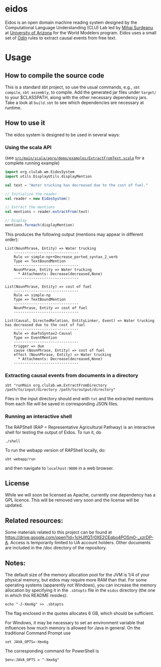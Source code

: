 # eidos

Eidos is an open domain machine reading system designed by the Computational Language Understanding (CLU) Lab led by [Mihai Surdeanu](http://surdeanu.info/mihai/) at [University of Arizona](http://www.arizona.edu) for the World Modelers program.  Eidos uses a small set of [Odin](https://github.com/clulab/processors) rules to extract causal events from free text.

# Usage

## How to compile the source code

This is a standard sbt project, so use the usual commands, e.g., `sbt compile`, `sbt assembly`, to compile.
Add the generated jar files under `target/` to your $CLASSPATH, along with the other necessary dependency jars. Take a look at `build.sbt` to see which dependencies are necessary at runtime.

## How to use it

The eidos system is designed to be used in several ways:

### Using the scala API

(see [`src/main/scala/agro/demo/examples/ExtractFromText.scala`](https://github.com/clulab/eidos/blob/master/src/main/scala/agro/demo/examples/ExtractFromText.scala) for a complete running example)

```scala
import org.clulab.wm.EidosSystem
import utils.DisplayUtils.displayMention

val text = "Water trucking has decreased due to the cost of fuel."

// Initialize the reader
val reader = new EidosSystem()

// Extract the mentions
val mentions = reader.extractFrom(text)

// Display
mentions.foreach(displayMention)
```

This produces the following output (mentions may appear in different order):
```
List(NounPhrase, Entity) => Water trucking
	------------------------------
	Rule => simple-np++Decrease_ported_syntax_2_verb
	Type => TextBoundMention
	------------------------------
	NounPhrase, Entity => Water trucking
	  * Attachments: Decrease(decreased,None)
	------------------------------

List(NounPhrase, Entity) => cost of fuel
	------------------------------
	Rule => simple-np
	Type => TextBoundMention
	------------------------------
	NounPhrase, Entity => cost of fuel
	------------------------------

List(Causal, DirectedRelation, EntityLinker, Event) => Water trucking has decreased due to the cost of fuel
	------------------------------
	Rule => dueToSyntax2-Causal
	Type => EventMention
	------------------------------
	trigger => due
	cause (NounPhrase, Entity) => cost of fuel
	effect (NounPhrase, Entity) => Water trucking
	  * Attachments: Decrease(decreased,None)
	------------------------------
```



### Extracting causal events from documents in a directory

``` 
sbt "runMain org.clulab.wm.ExtractFromDirectory /path/to/input/directory /path/to/output/directory"
```
Files in the input directory should end with `txt` and the extracted mentions from each file will be saved in corresponding JSON files.



### Running an interactive shell

The RAPShell (RAP = Representative Agricultural Pathway) is an interactive shell
for testing the output of Eidos. To run it, do

```
./shell
```

To run the webapp version of RAPShell locally, do:

```
sbt webapp/run
```

and then navigate to `localhost:9000` in a web browser.


## License

While we will soon be licensed as Apache, currently one dependency has a GPL licence.  This will be removed very soon and the license will be updated.



## Related resources:
Some materials related to this project can be found at https://drive.google.com/open?id=1cHJIfQTr0XE2CEqbo4POSm0-_xzrDP-A. Access is temporarily limited to UA account holders.  Other documents are included in the /doc directory of the repository.


## Notes:

The default size of the memory allocation pool for the JVM is 1/4 of your
physical memory, but eidos may require more RAM than that.  For some operating
systems (apparently not Windows), you can increase the
memory allocation by specifying it in the `.sbtopts` file in the `eidos`
directory (the one in which this README resides): 

```
echo "-J-Xmx6g" >> .sbtopts
```

The flag enclosed in the quotes allocates 6 GB, which should be sufficient.

For Windows, it may be necessary to set an environment variable that influences how
much memory is allowed for Java in general.  On the traditional Command Prompt use

```
set JAVA_OPTS=-Xmx6g
```

The corresponding command for PowerShell is

```
$env:JAVA_OPTS = "-Xmx6g"
```
